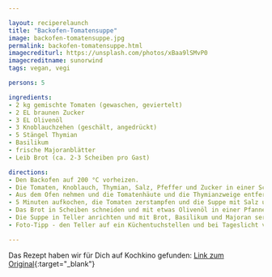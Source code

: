 ```yaml
---

layout: reciperelaunch
title: "Backofen-Tomatensuppe"
image: backofen-tomatensuppe.jpg
permalink: backofen-tomatensuppe.html
imagecrediturl: https://unsplash.com/photos/xBaa9lSMvP0
imagecreditname: sunorwind
tags: vegan, vegi

persons: 5

ingredients:
- 2 kg gemischte Tomaten (gewaschen, geviertelt)
- 2 EL braunen Zucker
- 3 EL Olivenöl
- 3 Knoblauchzehen (geschält, angedrückt)
- 5 Stängel Thymian
- Basilikum
- frische Majoranblätter
- Leib Brot (ca. 2-3 Scheiben pro Gast)

directions:
- Den Backofen auf 200 °C vorheizen.
- Die Tomaten, Knoblauch, Thymian, Salz, Pfeffer und Zucker in einer Schüssel mischen auf - ein tiefes Backblech verteilen und für 60-70 Min. auf der mittleren Schiene garen.
- Aus dem Ofen nehmen und die Tomatenhäute und die Thymianzweige entfernen und den Rest in einen Topf giessen und mit 200-250 ml Wasser auffüllen.
- 5 Minuten aufkochen, die Tomaten zerstampfen und die Suppe mit Salz und Pfeffer abschmecken (Pürieren geht auch, dadurch wird die Farbe aber heller).
- Das Brot in Scheiben schneiden und mit etwas Olivenöl in einer Pfanne rösten.
- Die Suppe in Teller anrichten und mit Brot, Basilikum und Majoran servieren.
- Foto-Tipp - den Teller auf ein Küchentuchstellen und bei Tageslicht von oben fotografieren.

---
```


Das Rezept haben wir für Dich auf Kochkino gefunden: [Link zum Original](https://kochkino.de/mandelecken-nussecken-mal-anders/3354){:target="_blank"}
